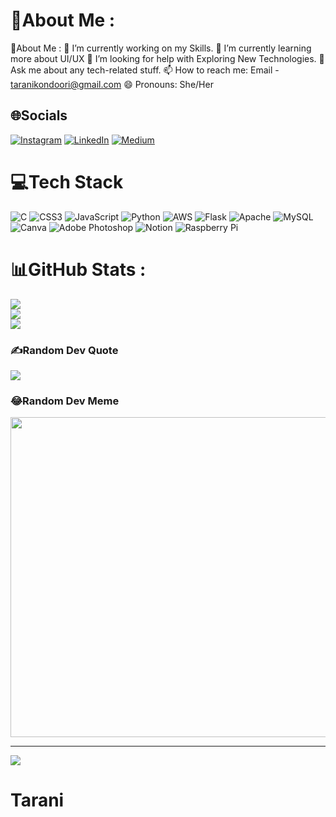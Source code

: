 # 💫About Me :
💫About Me : 
🔭 I’m currently working on my Skills. 
🌱 I’m currently learning more about UI/UX 
🤔 I’m looking for help with Exploring New Technologies. 
💬 Ask me about any tech-related stuff. 
📫 How to reach me: Email - taranikondoori@gmail.com
😄 Pronouns: She/Her 

## 🌐Socials
[![Instagram](https://img.shields.io/badge/Instagram-%23E4405F.svg?logo=Instagram&logoColor=white)](https://instagram.com/TaraniKondoori) [![LinkedIn](https://img.shields.io/badge/LinkedIn-%230077B5.svg?logo=linkedin&logoColor=white)](https://linkedin.com/in/TaraniKondoori) [![Medium](https://img.shields.io/badge/Medium-12100E?logo=medium&logoColor=white)](https://medium.com/@Tarani01) 

# 💻Tech Stack
![C](https://img.shields.io/badge/c-%2300599C.svg?style=flat&logo=c&logoColor=white) ![CSS3](https://img.shields.io/badge/css3-%231572B6.svg?style=flat&logo=css3&logoColor=white) ![JavaScript](https://img.shields.io/badge/javascript-%23323330.svg?style=flat&logo=javascript&logoColor=%23F7DF1E) ![Python](https://img.shields.io/badge/python-3670A0?style=flat&logo=python&logoColor=ffdd54) ![AWS](https://img.shields.io/badge/AWS-%23FF9900.svg?style=flat&logo=amazon-aws&logoColor=white) ![Flask](https://img.shields.io/badge/flask-%23000.svg?style=flat&logo=flask&logoColor=white) ![Apache](https://img.shields.io/badge/apache-%23D42029.svg?style=flat&logo=apache&logoColor=white) ![MySQL](https://img.shields.io/badge/mysql-%2300f.svg?style=flat&logo=mysql&logoColor=white) ![Canva](https://img.shields.io/badge/Canva-%2300C4CC.svg?style=flat&logo=Canva&logoColor=white) ![Adobe Photoshop](https://img.shields.io/badge/adobephotoshop-%2331A8FF.svg?style=flat&logo=adobephotoshop&logoColor=white) ![Notion](https://img.shields.io/badge/Notion-%23000000.svg?style=flat&logo=notion&logoColor=white) ![Raspberry Pi](https://img.shields.io/badge/-RaspberryPi-C51A4A?style=flat&logo=Raspberry-Pi)
# 📊GitHub Stats :
![](https://github-readme-stats.vercel.app/api?username=TaraniKondoori&theme=radical&hide_border=false&include_all_commits=false&count_private=false)<br/>
![](https://github-readme-streak-stats.herokuapp.com/?user=TaraniKondoori&theme=radical&hide_border=false)<br/>
![](https://github-readme-stats.vercel.app/api/top-langs/?username=TaraniKondoori&theme=radical&hide_border=false&include_all_commits=false&count_private=false&layout=compact)

### ✍️Random Dev Quote
![](https://quotes-github-readme.vercel.app/api?type=horizontal&theme=dark)

### 😂Random Dev Meme
<img src="https://random-memer.herokuapp.com/" width="512px"/>

---
[![](https://visitcount.itsvg.in/api?id=TaraniKondoori&icon=0&color=0)](https://visitcount.itsvg.in)
# Tarani
